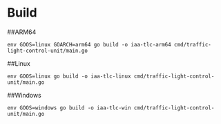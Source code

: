 # Build
##ARM64
```
env GOOS=linux GOARCH=arm64 go build -o iaa-tlc-arm64 cmd/traffic-light-control-unit/main.go
```
##Linux
```
env GOOS=linux go build -o iaa-tlc-linux cmd/traffic-light-control-unit/main.go
```
##Windows
```
env GOOS=windows go build -o iaa-tlc-win cmd/traffic-light-control-unit/main.go
```
